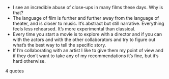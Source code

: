  - I see an incredible abuse of close-ups in many films these days. Why is that?
 - The language of film is further and further away from the language of theater, and is closer to music. It’s abstract but still narrative. Everything feels less rehearsed. It’s more experimental than classical.
 - Every time you start a movie is to explore with a director and if you can with the actors and with the other collaborators and try to figure out what’s the best way to tell the specific story.
 - If I’m collaborating with an artist I like to give them my point of view and if they don’t want to take any of my recommendations it’s fine, but it’s hard otherwise.

4 quotes